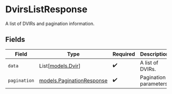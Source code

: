 # DvirsListResponse

A list of DVIRs and pagination information.


## Fields

| Field                                                        | Type                                                         | Required                                                     | Description                                                  |
| ------------------------------------------------------------ | ------------------------------------------------------------ | ------------------------------------------------------------ | ------------------------------------------------------------ |
| `data`                                                       | List[[models.Dvir](../models/dvir.md)]                       | :heavy_check_mark:                                           | A list of DVIRs.                                             |
| `pagination`                                                 | [models.PaginationResponse](../models/paginationresponse.md) | :heavy_check_mark:                                           | Pagination parameters.                                       |